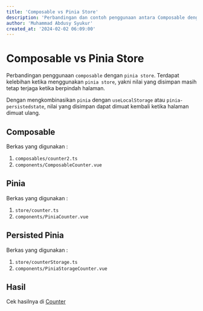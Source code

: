 ```yaml
---
title: 'Composable vs Pinia Store'
description: 'Perbandingan dan contoh penggunaan antara Composable dengan Pinia store'
author: 'Muhammad Abdusy Syukur'
created_at: '2024-02-02 06:09:00'
---
```


# Composable vs Pinia Store

Perbandingan penggunaan `composable` dengan `pinia store`. Terdapat kelebihan ketika menggunakan `pinia store`, yakni nilai yang disimpan masih tetap terjaga ketika berpindah halaman.

Dengan mengkombinasikan `pinia` dengan `useLocalStorage` atau `pinia-persistedstate`, nilai yang disimpan dapat dimuat kembali ketika halaman dimuat ulang.

## Composable

Berkas yang digunakan :

1. `composables/counter2.ts`
2. `components/ComposableCounter.vue`

## Pinia

Berkas yang digunakan :

1. `store/counter.ts`
2. `components/PiniaCounter.vue`

## Persisted Pinia

Berkas yang digunakan :

1. `store/counterStorage.ts`
2. `components/PiniaStorageCounter.vue`

## Hasil

Cek hasilnya di [Counter](/examples/counter)
